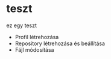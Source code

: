 # teszt
ez egy teszt

- Profil létrehozása
- Repository létrehozása és beállítása
- Fájl módosítása
